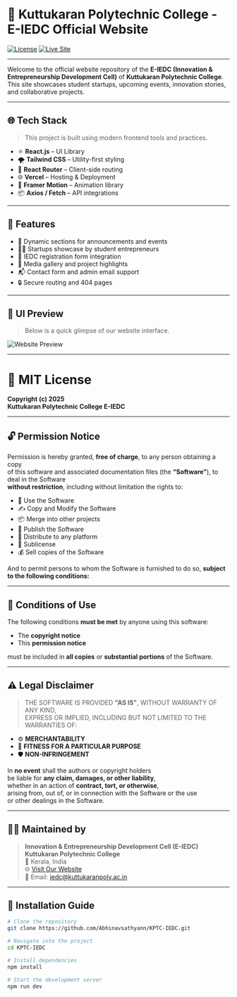 # 🚀 Kuttukaran Polytechnic College - E-IEDC Official Website

[![License](https://img.shields.io/github/license/Abhinavsathyann/KPTC-IEDC?style=flat-square)](LICENSE)
[![Live Site](https://img.shields.io/badge/View%20Site-Live-green?style=flat-square&logo=vercel)](https://kptciedc.vercel.app/)

---

Welcome to the official website repository of the **E-IEDC (Innovation & Entrepreneurship Development Cell)** of **Kuttukaran Polytechnic College**. This site showcases student startups, upcoming events, innovation stories, and collaborative projects.

---

## 🌐 Tech Stack

> This project is built using modern frontend tools and practices.

- ⚛️ **React.js** – UI Library  
- 🌪 **Tailwind CSS** – Utility-first styling  
- 🔀 **React Router** – Client-side routing  
- 🌐 **Vercel** – Hosting & Deployment  
- 🧩 **Framer Motion** – Animation library  
- 📦 **Axios / Fetch** – API integrations

---

## 🧠 Features

- 📰 Dynamic sections for announcements and events  
- 🧑‍🎓 Startups showcase by student entrepreneurs  
- 🧾 IEDC registration form integration  
- 📸 Media gallery and project highlights  
- 📬 Contact form and admin email support  
- 🔒 Secure routing and 404 pages

---

## 📸 UI Preview

> Below is a quick glimpse of our website interface.

![Website Preview](https://kptciedc.vercel.app/)

---

# 📜 MIT License

**Copyright (c) 2025  
Kuttukaran Polytechnic College E-IEDC**

---

## 🔓 Permission Notice

Permission is hereby granted, **free of charge**, to any person obtaining a copy  
of this software and associated documentation files (the **“Software”**), to deal in the Software  
**without restriction**, including without limitation the rights to:

- 🔁 Use the Software  
- ✍️ Copy and Modify the Software  
- 📦 Merge into other projects  
- 📰 Publish the Software  
- 📨 Distribute to any platform  
- 💼 Sublicense  
- 💰 Sell copies of the Software  

And to permit persons to whom the Software is furnished to do so, **subject to the following conditions:**

---

## 📌 Conditions of Use

The following conditions **must be met** by anyone using this software:

- The **copyright notice**
- This **permission notice**

must be included in **all copies** or **substantial portions** of the Software.

---

## ⚠️ Legal Disclaimer

> THE SOFTWARE IS PROVIDED **"AS IS"**, WITHOUT WARRANTY OF ANY KIND,  
EXPRESS OR IMPLIED, INCLUDING BUT NOT LIMITED TO THE WARRANTIES OF:

- ⚙️ **MERCHANTABILITY**  
- 🎯 **FITNESS FOR A PARTICULAR PURPOSE**  
- 🛡️ **NON-INFRINGEMENT**

In **no event** shall the authors or copyright holders  
be liable for **any claim, damages, or other liability**,  
whether in an action of **contract, tort, or otherwise**,  
arising from, out of, or in connection with the Software or the use  
or other dealings in the Software.

---

## 👨‍💻 Maintained by

> **Innovation & Entrepreneurship Development Cell (E-IEDC)**  
> **Kuttukaran Polytechnic College**  
> 📍 Kerala, India  
> 🌐 [Visit Our Website](https://your-deployed-site.vercel.app)  
> 📧 Email: [iedc@kuttukaranpoly.ac.in](mailto:iedc@kuttukaranpoly.ac.in)

---




## 🚧 Installation Guide

```bash
# Clone the repository
git clone https://github.com/Abhinavsathyann/KPTC-IEDC.git

# Navigate into the project
cd KPTC-IEDC

# Install dependencies
npm install

# Start the development server
npm run dev




